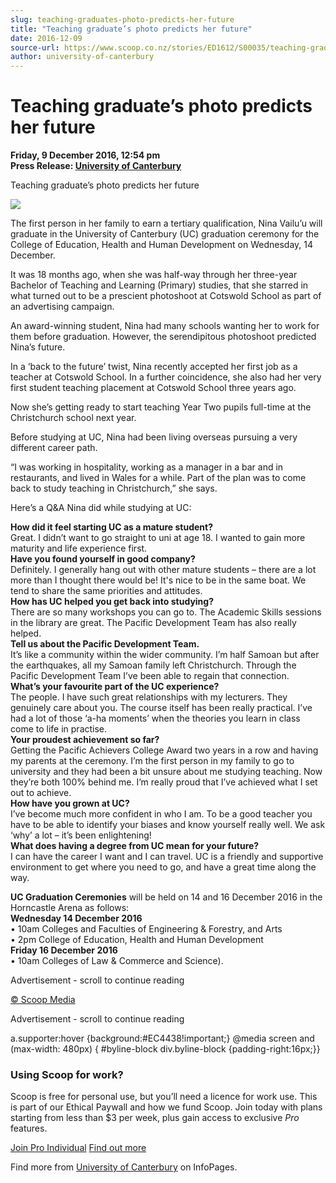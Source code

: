 ```yaml
---
slug: teaching-graduates-photo-predicts-her-future
title: "Teaching graduate’s photo predicts her future"
date: 2016-12-09
source-url: https://www.scoop.co.nz/stories/ED1612/S00035/teaching-graduates-photo-predicts-her-future.htm
author: university-of-canterbury
---
```

Teaching graduate’s photo predicts her future
=============================================

**Friday, 9 December 2016, 12:54 pm**  
**Press Release: [University of Canterbury](https://info.scoop.co.nz/University_of_Canterbury)**

Teaching graduate’s photo predicts her future

![](http://img.scoop.co.nz/stories/images/1612/d3e591a1c1ad0ad114fb.jpeg)

The first person in her family to earn a tertiary qualification, Nina Vailu’u will graduate in the University of Canterbury (UC) graduation ceremony for the College of Education, Health and Human Development on Wednesday, 14 December.

It was 18 months ago, when she was half-way through her three-year Bachelor of Teaching and Learning (Primary) studies, that she starred in what turned out to be a prescient photoshoot at Cotswold School as part of an advertising campaign.

An award-winning student, Nina had many schools wanting her to work for them before graduation. However, the serendipitous photoshoot predicted Nina’s future.

In a ‘back to the future’ twist, Nina recently accepted her first job as a teacher at Cotswold School. In a further coincidence, she also had her very first student teaching placement at Cotswold School three years ago.

Now she’s getting ready to start teaching Year Two pupils full-time at the Christchurch school next year.

Before studying at UC, Nina had been living overseas pursuing a very different career path.

“I was working in hospitality, working as a manager in a bar and in restaurants, and lived in Wales for a while. Part of the plan was to come back to study teaching in Christchurch,” she says.

Here’s a Q&A Nina did while studying at UC:

**How did it feel starting UC as a mature student?**  
Great. I didn’t want to go straight to uni at age 18. I wanted to gain more maturity and life experience first.  
**Have you found yourself in good company?**  
Definitely. I generally hang out with other mature students – there are a lot more than I thought there would be! It's nice to be in the same boat. We tend to share the same priorities and attitudes.  
**How has UC helped you get back into studying?**  
There are so many workshops you can go to. The Academic Skills sessions in the library are great. The Pacific Development Team has also really helped.  
**Tell us about the Pacific Development Team.**  
It’s like a community within the wider community. I’m half Samoan but after the earthquakes, all my Samoan family left Christchurch. Through the Pacific Development Team I’ve been able to regain that connection.  
**What’s your favourite part of the UC experience?**  
The people. I have such great relationships with my lecturers. They genuinely care about you. The course itself has been really practical. I’ve had a lot of those ‘a-ha moments’ when the theories you learn in class come to life in practise.  
**Your proudest achievement so far?**  
Getting the Pacific Achievers College Award two years in a row and having my parents at the ceremony. I’m the first person in my family to go to university and they had been a bit unsure about me studying teaching. Now they’re both 100% behind me. I’m really proud that I’ve achieved what I set out to achieve.  
**How have you grown at UC?**  
I’ve become much more confident in who I am. To be a good teacher you have to be able to identify your biases and know yourself really well. We ask ‘why’ a lot – it’s been enlightening!  
**What does having a degree from UC mean for your future?**  
I can have the career I want and I can travel. UC is a friendly and supportive environment to get where you need to go, and have a great time along the way.

**UC Graduation Ceremonies** will be held on 14 and 16 December 2016 in the Horncastle Arena as follows:  
**Wednesday 14 December 2016**  
• 10am Colleges and Faculties of Engineering & Forestry, and Arts  
• 2pm College of Education, Health and Human Development  
**Friday 16 December 2016**  
• 10am Colleges of Law & Commerce and Science).

Advertisement - scroll to continue reading





[© Scoop Media](http://www.scoop.co.nz/about/terms.html)  

Advertisement - scroll to continue reading



a.supporter:hover {background:#EC4438!important;} @media screen and (max-width: 480px) { #byline-block div.byline-block {padding-right:16px;}}

### Using Scoop for work?

Scoop is free for personal use, but you’ll need a licence for work use. This is part of our Ethical Paywall and how we fund Scoop. Join today with plans starting from less than $3 per week, plus gain access to exclusive _Pro_ features.  
  
[Join Pro Individual](https://pro.scoop.co.nz/Individual/?from=ProIn24) [Find out more](https://pro.scoop.co.nz/using-scoop-for-work/?from=ProIn24)

Find more from [University of Canterbury](https://info.scoop.co.nz/University_of_Canterbury) on InfoPages.